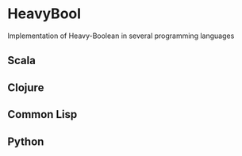 # HeavyBool

Implementation of Heavy-Boolean in several programming languages


## Scala

## Clojure

## Common Lisp

## Python
